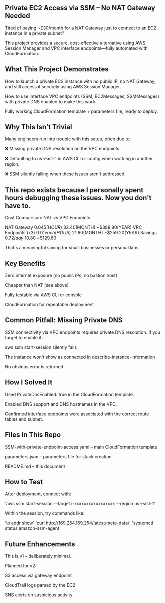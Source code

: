 ## Private EC2 Access via SSM – No NAT Gateway Needed
Tired of paying ~£30/month for a NAT Gateway just to connect to an EC2 instance in a private subnet?

This project provides a secure, cost-effective alternative using AWS Session Manager and VPC interface endpoints—fully automated with CloudFormation.

## What This Project Demonstrates
How to launch a private EC2 instance with no public IP, no NAT Gateway, and still access it securely using AWS Session Manager.

How to use interface VPC endpoints (SSM, EC2Messages, SSMMessages) with private DNS enabled to make this work.

Fully working CloudFormation template + parameters file, ready to deploy.

## Why This Isn’t Trivial
Many engineers run into trouble with this setup, often due to:

❌ Missing private DNS resolution on the VPC endpoints.

❌ Defaulting to us-east-1 in AWS CLI or config when working in another region.

❌ SSM silently failing when these issues aren't addressed.

## This repo exists because I personally spent hours debugging these issues. Now you don't have to.

Cost Comparison: NAT vs VPC Endpoints

NAT Gateway	$0.045(HOUR)	~$32.40(MONTH)	~$388.80(YEAR)
VPC Endpoints (x3)	$0.01 each(HOUR)	~$21.60(MONTH)	~$259.20(YEAR)
Savings	$0.72/day	~$10.80	~$129.60

That's a meaningful saving for small businesses or personal labs.

## Key Benefits
Zero internet exposure (no public IPs, no bastion host)

Cheaper than NAT (see above)

Fully testable via AWS CLI or console

CloudFormation for repeatable deployment

## Common Pitfall: Missing Private DNS
SSM connectivity via VPC endpoints requires private DNS resolution. If you forget to enable it:

aws ssm start-session silently fails

The instance won't show as connected in describe-instance-information

No obvious error is returned

## How I Solved It
Used PrivateDnsEnabled: true in the CloudFormation template.

Enabled DNS support and DNS hostnames in the VPC.

Confirmed interface endpoints were associated with the correct route tables and subnet.

## Files in This Repo
SSM-with-private-endpoint-access.yaml – main CloudFormation template

parameters.json – parameters file for stack creation

README.md – this document

## How to Test
After deployment, connect with:


'aws ssm start-session --target i-xxxxxxxxxxxxxxxxx --region us-east-1'

Within the session, try commands like:

'ip addr show'
'curl http://169.254.169.254/latest/meta-data/'
'systemctl status amazon-ssm-agent'

## Future Enhancements
This is v1 – deliberately minimal.

Planned for v2:

S3 access via gateway endpoint

CloudTrail logs parsed by the EC2

SNS alerts on suspicious activity

